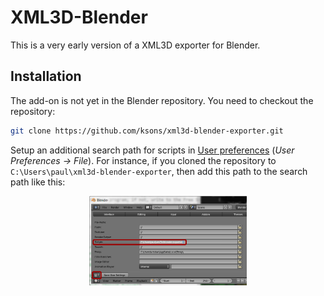 XML3D-Blender
=============

This is a very early version of a XML3D exporter for Blender.

## Installation

The add-on is not yet in the Blender repository. You need to checkout the repository:
```bash
git clone https://github.com/ksons/xml3d-blender-exporter.git
```

Setup an additional search path for scripts in [User preferences](http://wiki.blender.org/index.php/Doc:2.6/Manual/Preferences/File#File_Paths) (_User Preferences → File_).
For instance, if you cloned the repository to ```C:\Users\paul\xml3d-blender-exporter```, then add this path to the search path like this:
<p align="center"><img width="50%" src="./doc/blender-user-scripts.png"/></p>
